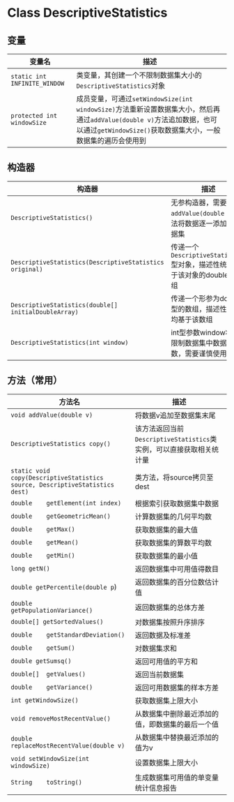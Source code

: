 # Class DescriptiveStatistics
## 变量
|变量名|描述|
|-----|-----|
|`static int INFINITE_WINDOW`|类变量，其创建一个不限制数据集大小的`DescriptiveStatistics`对象|
|`protected int	windowSize`|成员变量，可通过`setWindowSize(int windowSize)`方法重新设置数据集大小，然后再通过`addValue(double v)`方法追加数据，也可以通过`getWindowSize()`获取数据集大小，一般数据集的遍历会使用到|

## 构造器
|构造器|描述|
|-----|-----|
|`DescriptiveStatistics()`|无参构造器，需要通过`addValue(double v)`方法将数据逐一添加至数据集|
|`DescriptiveStatistics(DescriptiveStatistics original)`|传递一个`DescriptiveStatistics`型对象，描述性统计基于该对象的double型数组|
|`DescriptiveStatistics(double[] initialDoubleArray)`|传递一个形参为double型的数组，描述性统计均基于该数组|
|`DescriptiveStatistics(int window)`|int型参数window将会限制数据集中数据的个数，需要谨慎使用|

## 方法（常用）
|方法名|描述|
|-----|-----|
|`void addValue(double v)`|将数据v追加至数据集末尾|
|`DescriptiveStatistics copy()`|该方法返回当前`DescriptiveStatistics`类实例，可以直接获取相关统计量|
|`static void copy(DescriptiveStatistics source, DescriptiveStatistics dest)`|类方法，将source拷贝至dest|
|`double	getElement(int index)`|根据索引获取数据集中数据|
|`double	getGeometricMean()`|计算数据集的几何平均数|
|`double	getMax()`|获取数据集的最大值|
|`double	getMean()`|获取数据集的算数平均数|
|`double	getMin()`|获取数据集的最小值|
|`long getN()`|返回数据集中可用值得数目|
|`double getPercentile(double p`)|返回数据集的百分位数估计值|
|`double	getPopulationVariance()`|返回数据集的总体方差|
|`double[] getSortedValues()`|对数据集按照升序排序|
|`double	getStandardDeviation()`|返回数据及标准差|
|`double	getSum()`|对数据集求和|
|`double getSumsq()`|返回可用值的平方和|
|`double[]	getValues()`|返回当前数据集|
|`double	getVariance()`|返回可用数据集的样本方差|
|`int getWindowSize()`|获取数据集上限大小|
|`void removeMostRecentValue()`|从数据集中删除最近添加的值，即数据集的最后一个值|
|`double replaceMostRecentValue(double v)`|从数据集中替换最近添加的值为v|
|`void setWindowSize(int windowSize)`|设置数据集上限大小|
|`String	toString()`|生成数据集可用值的单变量统计信息报告|
